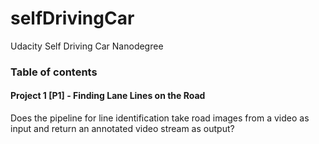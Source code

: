 # selfDrivingCar
Udacity Self Driving Car Nanodegree

### Table of contents
#### Project 1 [P1]  -    Finding Lane Lines on the Road
  Does the pipeline for line identification take road images from a video as input and return an annotated video stream as output?
  

